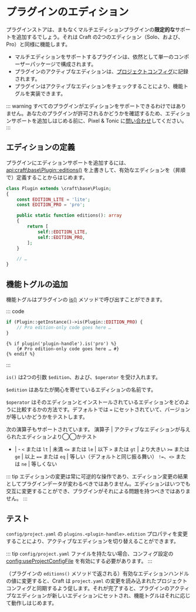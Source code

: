 # プラグインのエディション

プラグインストアは、まもなくマルチエディションプラグインの**限定的な**サポートを追加するでしょう。それは Craft の2つのエディション（Solo、および、Pro）と同様に機能します。

- マルチエディションをサポートするプラグインは、依然として単一のコンポーザーパッケージで構成されます。
- プラグインのアクティブなエディションは、[プロジェクトコンフィグ](../project-config.md)に記録されます。
- プラグインはアクティブなエディションをチェックすることにより、機能トグルを実装できます。

::: warning
すべてのプラグインがエディションをサポートできるわけではありません。あなたのプラグインが許可されるかどうかを確認するため、エディションサポートを追加しはじめる前に、Pixel & Tonic に[問い合わせ](https://craftcms.com/contact)してください。
:::

## エディションの定義

プラグインにエディションサポートを追加するには、<api:craft\base\Plugin::editions()> を上書きして、有効なエディションを（昇順で）定義することからはじめます。

```php
class Plugin extends \craft\base\Plugin;
{
    const EDITION_LITE = 'lite';
    const EDITION_PRO = 'pro';

    public static function editions(): array
    {
        return [
            self::EDITION_LITE,
            self::EDITION_PRO,
        ];
    }

    // …
}
```

## 機能トグルの追加

機能トグルはプラグインの [is()](api:craft\base\Plugin::is()) メソッドで呼び出すことができます。

::: code

```php
if (Plugin::getInstance()->is(Plugin::EDITION_PRO) {
    // Pro edition-only code goes here …
}
```

```twig
{% if plugin('plugin-handle').is('pro') %}
    {# Pro edition-only code goes here … #}
{% endif %}
```

:::

`is()` は2つの引数 `$edition`、および、`$operator` を受け入れます。

`$edition` はあなたが関心を寄せているエディションの名前です。

`$operator` はそのエディションとインストールされているエディションをどのように比較するかの方法です。デフォルトでは `=` にセットされていて、バージョンが等しいかどうかをテストします。

次の演算子もサポートされています。
演算子 | アクティブなエディションが与えられたエディションより◯◯かテスト
- | - `<` または `lt` | 未満 `<=` または `le` | 以下 `>` または `gt` | より大きい `>=` または `ge` | 以上 `==` または `eq` | 等しい（デフォルトと同じ振る舞い） `!=`、`<>` または `ne` | 等しくない

::: tip
エディションの変更は常に可逆的な操作であり、エディション変更の結果としてプラグインデータが変わるべきではありません。エディションはいつでも交互に変更することができ、プラグインがそれによる問題を持つべきではありません。
:::

## テスト

`config/project.yaml` の `plugins.<plugin-handle>.edition` プロパティを変更することにより、アクティブなエディションを切り替えることができます。

::: tip
`config/project.yaml` ファイルを持たない場合、コンフィグ設定の <config:useProjectConfigFile> を有効にする必要があります。
:::

（プラグインの `editions()` メソッドで返される）有効なエディションハンドルの値に変更すると、Craft は `project.yaml` の変更を読み込まれたプロジェクトコンフィグと同期するよう促します。それが完了すると、プラグインのアクティブなエディションが新しいエディションにセットされ、機能トグルはそれに応じて動作しはじめます。
